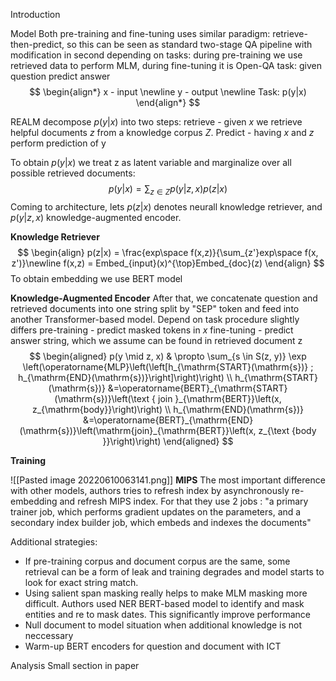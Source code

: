 Introduction



Model
Both pre-training and fine-tuning uses similar paradigm: retrieve-then-predict, so this can be seen as standard two-stage QA pipeline with modification in second depending on tasks: during pre-training we use retrieved data to perform MLM, during fine-tuning it is Open-QA task: given question predict answer
$$
\begin{align*}
x - input \newline
y - output \newline
Task: p(y|x)
\end{align*}
$$

REALM decompose $p(y|x)$ into two steps: 
retrieve - given $x$ we retrieve helpful documents $z$ from a knowledge corpus $Z$. 
Predict - having $x$ and $z$ perform prediction of y

To obtain $p(y|x)$ we treat z as latent variable and marginalize over all possible retrieved documents:
$$
p(y|x) = \sum_{z \in Z} p(y| z,x)p(z|x)
$$
Coming to architecture, lets $p(z|x)$ denotes neurall knowledge retriever, and $p(y|z, x)$ knowledge-augmented encoder.



**Knowledge Retriever**
$$
\begin{align}
p(z|x) = \frac{exp\space f(x,z)}{\sum_{z'}exp\space f(x, z')}\newline
f(x,z) = Embed_{input}(x)^{\top}Embed_{doc}(z)
\end{align}
$$
To obtain embedding we use BERT model

**Knowledge-Augmented Encoder**
After that, we concatenate question and retrieved documents into one string split by "SEP" token and feed into another Transformer-based model.
Depend on task procedure slightly differs
pre-training - predict masked tokens in $x$ 
fine-tuning - predict answer string, which we assume can be found in retrieved document z
$$
\begin{aligned}
p(y \mid z, x) & \propto \sum_{s \in S(z, y)} \exp \left(\operatorname{MLP}\left(\left[h_{\mathrm{START}(\mathrm{s})} ; h_{\mathrm{END}(\mathrm{s})}\right]\right)\right) \\
h_{\mathrm{START}(\mathrm{s})} &=\operatorname{BERT}_{\mathrm{START}(\mathrm{s})}\left(\text { join }_{\mathrm{BERT}}\left(x, z_{\mathrm{body}}\right)\right) \\
h_{\mathrm{END}(\mathrm{s})} &=\operatorname{BERT}_{\mathrm{END}(\mathrm{s})}\left(\mathrm{join}_{\mathrm{BERT}}\left(x, z_{\text {body }}\right)\right)
\end{aligned}
$$




**Training**

![[Pasted image 20220610063141.png]]
**MIPS**
The most important difference with other models, authors tries to refresh index by asynchronously re-embedding and refresh MIPS index. For that they use 2 jobs :
"a primary trainer job, which performs gradient updates on the parameters, and a secondary index builder job, which embeds and indexes the documents"



Additional strategies:
- If pre-training corpus and document corpus are the same, some retrieval can be a form of leak and training degrades and model starts to look for exact string match.
- Using salient span masking really helps to make MLM masking more difficult. Authors used NER BERT-based model to identify and mask entities and re to mask dates. This significantly improve performance
-  Null document to model situation when additional knowledge is not neccessary
- Warm-up BERT encoders for question and document with ICT 


Analysis
Small section in paper